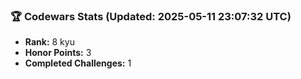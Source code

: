 ### 🏆 Codewars Stats (Updated: 2025-05-11 23:07:32 UTC)

- **Rank:** 8 kyu
- **Honor Points:** 3
- **Completed Challenges:** 1
